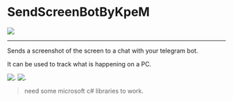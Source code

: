 # SendScreenBotByKpeM
[![](https://camo.githubusercontent.com/69f3bb817fb2450a18c1087d187cb5581a50a74c4ee6537778b27123104371cd/68747470733a2f2f696d672e736869656c64732e696f2f62616467652f444f574e4c4f41442d7265642e737667)](https://github.com/KpeM1/TelegramBotByKpeM/archive/refs/tags/0.10922.0.0.zip)
____
Sends a screenshot of the screen to a chat with your telegram bot.

It can be used to track what is happening on a PC.

![.](https://i.imgur.com/Os656vb.png "main") ![.](https://i.imgur.com/0BthC0t.png "settings")

>
> need some microsoft c# libraries to work.
